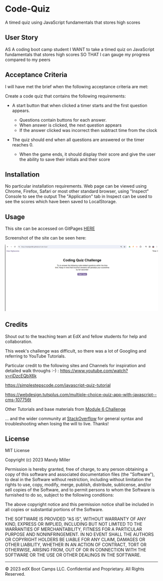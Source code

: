 # Code-Quiz
A timed quiz using JavaScript fundamentals that stores high scores

## User Story
AS A coding boot camp student
I WANT to take a timed quiz on JavaScript fundamentals that stores high scores
SO THAT I can gauge my progress compared to my peers

## Acceptance Criteria

I will have met the brief when the following acceptance criteria are met:

Create a code quiz that contains the following requirements:

* A start button that when clicked a timer starts and the first question appears.
 
  * Questions contain buttons for each answer.
  * When answer is clicked, the next question appears
  * If the answer clicked was incorrect then subtract time from the clock

* The quiz should end when all questions are answered or the timer reaches 0.

  * When the game ends, it should display their score and give the user the ability to save their initials and their score


## Installation

No particular installation requirements. Web page can be viewed using Chrome, Firefox, Safari or most other standard browser, using "Inspect" Console to see the output 
The "Application" tab in Inspect can be used to see the scores which have been saved to LocalStorage.


## Usage 

This site can be accessed on GitPages [HERE](https://mandyjmiller.github.io/Code-Quiz/)

Screenshot of the site can be seen here:

![screenshot](assets/images/screenshot.png)


## Credits

Shout out to the teaching team at EdX and fellow students for help and collaboration.

This week's challenge was difficult, so there was a lot of Googling and referring to YouTube Tutorials.

Particular credit to the following sites and Channels for inspiration and detailed walk throughs :-) :
https://www.youtube.com/watch?v=riDzcEQbX6k

https://simplestepscode.com/javascript-quiz-tutorial

https://webdesign.tutsplus.com/multiple-choice-quiz-app-with-javascript--cms-107756t



Other Tutorials and base materials from  [Module 6 Challenge](https://bootcampspot.instructure.com/courses/5651/assignments/67068)

... and the wider community at [StackOverflow](https://stackoverflow.com/questions/70879043/javascript-quiz-with-html-css) for general syntax and troubleshooting when losing the will to live. Thanks! 

## License

MIT License

Copyright (c) 2023 Mandy Miller

Permission is hereby granted, free of charge, to any person obtaining a copy
of this software and associated documentation files (the "Software"), to deal
in the Software without restriction, including without limitation the rights
to use, copy, modify, merge, publish, distribute, sublicense, and/or sell
copies of the Software, and to permit persons to whom the Software is
furnished to do so, subject to the following conditions:

The above copyright notice and this permission notice shall be included in all
copies or substantial portions of the Software.

THE SOFTWARE IS PROVIDED "AS IS", WITHOUT WARRANTY OF ANY KIND, EXPRESS OR
IMPLIED, INCLUDING BUT NOT LIMITED TO THE WARRANTIES OF MERCHANTABILITY,
FITNESS FOR A PARTICULAR PURPOSE AND NONINFRINGEMENT. IN NO EVENT SHALL THE
AUTHORS OR COPYRIGHT HOLDERS BE LIABLE FOR ANY CLAIM, DAMAGES OR OTHER
LIABILITY, WHETHER IN AN ACTION OF CONTRACT, TORT OR OTHERWISE, ARISING FROM,
OUT OF OR IN CONNECTION WITH THE SOFTWARE OR THE USE OR OTHER DEALINGS IN THE
SOFTWARE.

---

© 2023 edX Boot Camps LLC. Confidential and Proprietary. All Rights Reserved.
